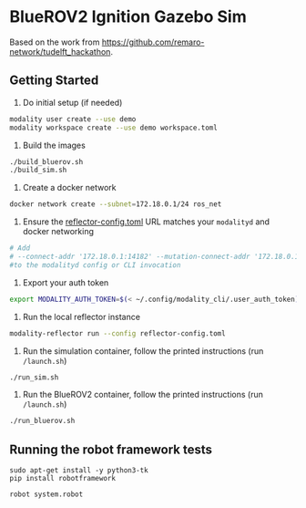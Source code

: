 # BlueROV2 Ignition Gazebo Sim

Based on the work from https://github.com/remaro-network/tudelft_hackathon.

## Getting Started

1. Do initial setup (if needed)
  ```bash
  modality user create --use demo
  modality workspace create --use demo workspace.toml
  ```
1. Build the images
  ```bash
  ./build_bluerov.sh
  ./build_sim.sh
  ```
1. Create a docker network
  ```bash
  docker network create --subnet=172.18.0.1/24 ros_net
  ```
1. Ensure the [reflector-config.toml](./reflector-config.toml) URL matches your `modalityd` and docker networking
  ```bash
  # Add
  # --connect-addr '172.18.0.1:14182' --mutation-connect-addr '172.18.0.1:14192'
  #to the modalityd config or CLI invocation
  ```
1. Export your auth token
  ```bash
  export MODALITY_AUTH_TOKEN=$(< ~/.config/modality_cli/.user_auth_token)
  ```
1. Run the local reflector instance
  ```bash
  modality-reflector run --config reflector-config.toml
  ```
1. Run the simulation container, follow the printed instructions (run `/launch.sh`)
  ```bash
  ./run_sim.sh
  ```
1. Run the BlueROV2 container, follow the printed instructions (run `/launch.sh`)
  ```bash
  ./run_bluerov.sh
  ```

## Running the robot framework tests

```
sudo apt-get install -y python3-tk
pip install robotframework
```

```
robot system.robot
```
